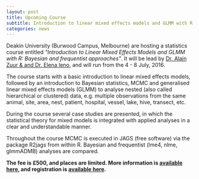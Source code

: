 ```yaml
---
layout: post
title: Upcoming Course
subtitle: Introduction to linear mixed effects models and GLMM with R
categories: news
---
```


Deakin University (Burwood Campus, Melbourne) are hosting a statistics course entitled _"Introduction to Linear Mixed Effects Models and GLMM with R: Bayesian and frequentist approaches"_. It will be lead by [Dr. Alain Zuur & and Dr. Elena Ieno](http://www.highstat.com/staff.htm), and will run from the 4 - 8 July, 2016.

The course starts with a basic introduction to linear mixed effects models, followed by an introduction to Bayesian statistics, MCMC and generalised linear mixed effects models (GLMM) to analyse nested (also called hierarchical or clustered) data, e.g. multiple observations from the same animal, site, area, nest, patient, hospital, vessel, lake, hive, transect, etc.

During the course several case studies are presented, in which the statistical theory for mixed models is integrated with applied analyses in a clear and understandable manner.

Throughout the course MCMC is executed in JAGS (free software) via the package R2jags from within R. Bayesian and frequentist (lme4, nlme, glmmADMB) analyses are compared.

**The fee is £500, and places are limited. More information is [available here](http://www.highstat.com/Courses/Flyers/Flyer2016_07Deakin_GLMM_V2.pdf), and registration is [available here](http://www.highstat.com/CourseReg1.htm).**
